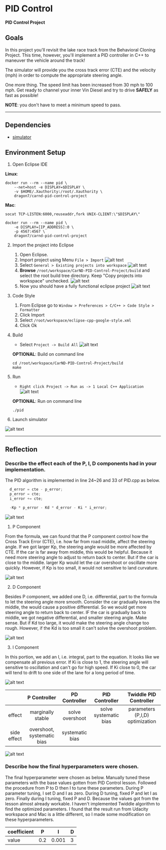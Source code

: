 # **PID Control**

[//]: # (Image References)

[image1]: ./images/import.jpg "import"
[image2]: ./images/existing_project.jpg "existing project"
[image3]: ./images/select_project.png "select project"
[image4]: ./images/final.png "final"
[image5]: ./images/build_all.png "build all"
[image6]: ./images/run_as.png "run as"
[image7]: ./images/simulator.png "simulator"
[image8]: ./images/pid.png "PID"
[image9]: ./images/effect.png "effect"
[image10]: ./images/p.png "p"
[image11]: ./images/pd.png "pd"
[image12]: ./images/i.png "i"

**PID Control Project**

## Goals
In this project you'll revisit the lake race track from the Behavioral Cloning Project. This time, however, you'll implement a PID controller in C++ to maneuver the vehicle around the track!

The simulator will provide you the cross track error (CTE) and the velocity (mph) in order to compute the appropriate steering angle.

One more thing. The speed limit has been increased from 30 mph to 100 mph. Get ready to channel your inner Vin Diesel and try to drive __SAFELY__ as fast as possible! 

__NOTE__: you don't have to meet a minimum speed to pass.

---
## Dependencies

* [simulator](https://github.com/udacity/self-driving-car-sim/releases)

## Environment Setup

1. Open Eclipse IDE

__Linux__:
```
docker run --rm --name pid \
    --net=host -e DISPLAY=$DISPLAY \
    -v $HOME/.Xauthority:/root/.Xauthority \
    dragon7/carnd-pid-control-project
```

__Mac__:
```
socat TCP-LISTEN:6000,reuseaddr,fork UNIX-CLIENT:\"$DISPLAY\"

docker run --rm --name pid \
    -e DISPLAY=[IP_ADDRESS]:0 \
    -p 4567:4567 \
    dragon7/carnd-pid-control-project
```

2. Import the project into Eclipse

    1. Open Eclipse.
    2. Import project using Menu `File > Import`
    ![alt text][image1]
    3. Select `General > Existing projects into workspace`
    ![alt text][image2]
    4. **Browse** `/root/workspace/CarND-PID-Control-Project/build` and select the root build tree directory. Keep "Copy projects into workspace" unchecked.
    ![alt text][image3]
    5. Now you should have a fully functional eclipse project
    ![alt text][image4]

3. Code Style

    1. From Eclipse go to `Window > Preferences > C/C++ > Code Style > Formatter`
    2. Click Import
    3. Select `/root/workspace/eclipse-cpp-google-style.xml`
    4. Click Ok

4. Build

    * Select `Project -> Build All`
    ![alt text][image5]

    __OPTIONAL__: Build on command line
    ```
    cd /root/workspace/CarND-PID-Control-Project/build
    make
    ```

5. Run

    * `Right click Project -> Run as -> 1 Local C++ Application`
    ![alt text][image6]

    __OPTIONAL__: Run on command line
    
    `./pid`


6. Launch simulator

![alt text][image7]

---
## Reflection

### Describe the effect each of the P, I, D components had in your implementation.

The PID algorithm is implemented in line 24~26 and 33 of PID.cpp as below.

``` c++
  d_error = cte - p_error;
  p_error = cte;
  i_error += cte;
```

``` c++
  -Kp * p_error - Kd * d_error - Ki * i_error;
```

![alt text][image8]

1. P Component

From the formula, we can found that the P component control how the Cross Track Error (CTE), i.e. how far from road middle, affect the steering angle. If we got larger Kp, the steering angle would be more affected by CTE. If the car is far away from middle, this would be helpful. Because it need more steering angle to adjust to return back to center. But if the car is close to the middle. larger Kp would let the car overshoot or oscillate more quickly. However, if Kp is too small, it would not sensitive to land curvature.

![alt text][image10]

2. D Component

Besides P component, we added one D, i.e. differential, part to the formula to let the steering angle more smooth. Consider the car gradually leaves the middle, the would cause a positive differential. So we would get more steering angle to return back to center. IF the car is gradually back to middle, we got negative differential, and smaller steering angle. Make sense. But if Kd too large, it would make the steering angle change too rough. However, if the Kd is too small it can't solve the overshoot problem.

![alt text][image11]

3. I Component

In this portion, we add an I, i.e. integral, part to the equation. It looks like we compensate all previous error. If Ki is close to 1, the steering angle will sensitive to oscillation and can't go for high speed. If Ki close to 0, the car will tend to drift to one side of the lane for a long period of time.

![alt text][image12]

|              | P Controller               | PD Controller            | PID Controller         | Twiddle PID Controller          |
|:------------:|:--------------------------:|:------------------------:|:----------------------:|:-------------------------------:|
| effect       | marginally stable          | solve overshoot          | solve systematic bias  | parameters (P,I,D) optimization |
| side effect  | overshoot, systematic bias | systematic bias          |                        |                                 |

![alt text][image9]

### Describe how the final hyperparameters were chosen.

The final hyperparameter were chosen as below. Manually tuned these parameters with the base values gotten from PID Control lesson. Followed the procedure from P to D then I to tune these parameters. During P parameter tuning, I set D and I as zero. During D tuning, fixed P and let I as zero. Finally during I tuning, fixed P and D. Because the values got from the lesson almost already workable. I haven't implemented Twiddle algorithm to find the optimized parameters. I found that the result run from Udacity workspace and Mac is a little different, so I made some modification on these hyperparameters.

| coefficient | P        | I        | D        |
|-------------|----------|----------|----------|
| value       | 0.2      | 0.001    | 3        |
